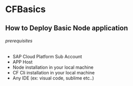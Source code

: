 # CFBasics
## How to Deploy Basic Node application
###### prerequisites

- SAP Cloud Platform Sub Account
- APP Host
- Node installation in your local machine
- CF Cli installation in your local machine
- Any IDE (ex: visual code, sublime etc..)
